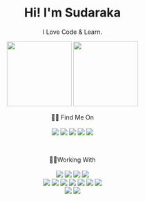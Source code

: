 <h1 align='center'>
    Hi! I'm Sudaraka
</h1>

<p align='center'>
    I Love Code & Learn.
</p>

<p align='center'>
    <a href="#"><img src="https://github-readme-stats.vercel.app/api?username=sudarakas&show_icons=true&count_private=true&theme=github_dark" height="150"></a>
    <a href="#"><img src="https://github-readme-stats.vercel.app/api/top-langs/?username=sudarakas&layout=compact&theme=github_dark" height="150"/></a>
</p>

<p align='center'>
  🙋‍♂ Find Me On<br/><br/>
    <a href="#"><img src="https://img.shields.io/badge/GitHub-100000?style=for-the-badge&logo=github&logoColor=white" /></a>
    <a href="https://twitter.com/sudarakase"><img src="https://img.shields.io/badge/Twitter-1DA1F2?style=for-the-badge&logo=twitter&logoColor=white" /></a>
    <a href="https://www.facebook.com/nanomsg"><img src="https://img.shields.io/badge/Facebook-1877F2?style=for-the-badge&logo=facebook&logoColor=white" /></a>
    <a href="https://lk.linkedin.com/in/sudarakas"><img src="https://img.shields.io/badge/LinkedIn-0077B5?style=for-the-badge&logo=linkedin&logoColor=white" /></a>
    <a href="https://www.instagram.com/sudarakanano/"><img src="https://img.shields.io/badge/Instagram-E4405F?style=for-the-badge&logo=instagram&logoColor=white" /></a>
</p>

<br/>
<p align='center'>
🧑‍💻Working With<br/><br/>
<a href="#"><img src="https://img.shields.io/badge/Java-ED8B00?style=for-the-badge&logo=java&logoColor=white" /></a>
<a href="#"><img src="https://img.shields.io/badge/C%2B%2B-00599C?style=for-the-badge&logo=c%2B%2B&logoColor=white" /></a>
<a href="#"><img src="https://img.shields.io/badge/JavaScript-323330?style=for-the-badge&logo=javascript&logoColor=F7DF1E" /></a>
<a href="#"><img src="https://img.shields.io/badge/TypeScript-007ACC?style=for-the-badge&logo=typescript&logoColor=white" /></a>
</br>
<a href="#"><img src="https://img.shields.io/badge/Angular-DD0031?style=for-the-badge&logo=angular&logoColor=white" /></a>
<a href="#"><img src="https://img.shields.io/badge/React-20232A?style=for-the-badge&logo=react&logoColor=61DAFB" /></a>
<a href="#"><img src="https://img.shields.io/badge/React_Native-20232A?style=for-the-badge&logo=react&logoColor=61DAFB" /></a>
<a href="#"><img src="https://img.shields.io/badge/Spring_Boot-F2F4F9?style=for-the-badge&logo=spring-boot" /></a>
<a href="#"><img src="https://img.shields.io/badge/Laravel-FF2D20?style=for-the-badge&logo=laravel&logoColor=white" /></a>
<a href="#"><img src="https://img.shields.io/badge/Bootstrap-563D7C?style=for-the-badge&logo=bootstrap&logoColor=white" /></a>
<a href="#"><img src="https://img.shields.io/badge/Sass-CC6699?style=for-the-badge&logo=sass&logoColor=white" /></a>
</br>
<a href="#"><img src="https://img.shields.io/badge/Visual_Studio_Code-0078D4?style=for-the-badge&logo=visual%20studio%20code&logoColor=white" /></a>
<a href="#"><img src="https://img.shields.io/badge/Visual_Studio-5C2D91?style=for-the-badge&logo=visual%20studio&logoColor=white" /></a>

</p>
